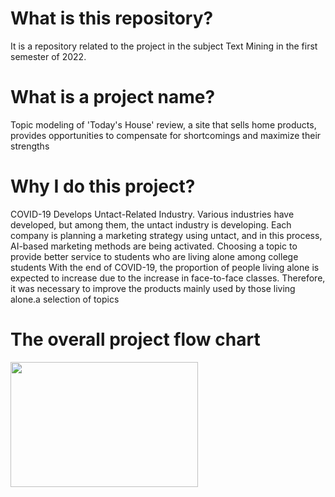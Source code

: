 # What is this repository?
It is a repository related to the project in the subject Text Mining in the first semester of 2022.
# What is a project name?
Topic modeling of 'Today's House' review, a site that sells home products, provides opportunities to compensate for  shortcomings and maximize their strengths
# Why I do this project?
COVID-19 Develops Untact-Related Industry. Various industries have developed, but among them, the untact industry is developing. Each company is planning a marketing strategy using untact, and in this process, AI-based marketing methods are being activated. Choosing a topic to provide better service to students who are living alone among college students
With the end of COVID-19, the proportion of people living alone is expected to increase due to the increase in face-to-face classes. Therefore, it was necessary to improve the products mainly used by those living alone.a selection of topics

# The overall project flow chart
<img src = "https://user-images.githubusercontent.com/84063359/177031095-911e3d75-92fa-4c9c-bad5-5bd50793f1e7.png"
     width = 300 height = 200>
